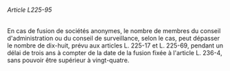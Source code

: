 ###### Article L225-95

En cas de fusion de sociétés anonymes, le nombre de membres du conseil d'administration ou du conseil de surveillance, selon le cas, peut dépasser le nombre de dix-huit, prévu aux articles L. 225-17 et L. 225-69, pendant un délai de trois ans à compter de la date de la fusion fixée à l'article L. 236-4, sans pouvoir être supérieur à vingt-quatre.

